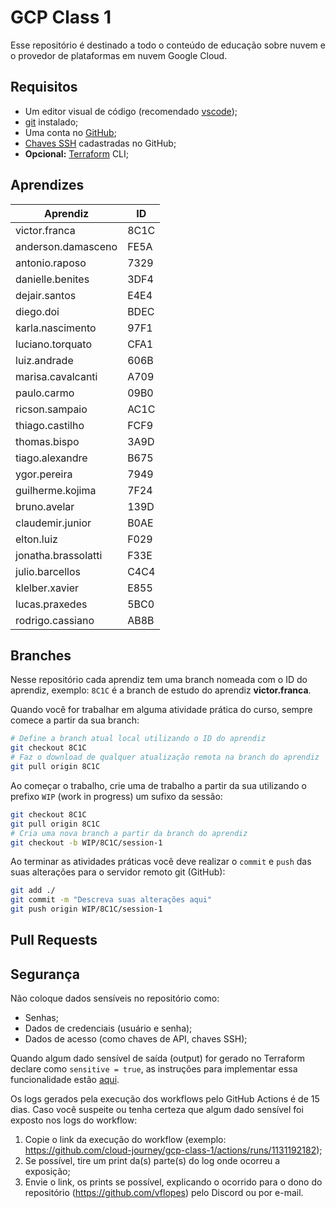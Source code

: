 # GCP Class 1

Esse repositório é destinado a todo o conteúdo de educação sobre nuvem e o provedor de plataformas em nuvem Google Cloud.

## Requisitos

- Um editor visual de código (recomendado [vscode](https://code.visualstudio.com/Download));
- [git](https://git-scm.com/book/en/v2/Getting-Started-Installing-Git) instalado;
- Uma conta no [GitHub](https://github.com);
- [Chaves SSH](https://docs.github.com/pt/github/authenticating-to-github/connecting-to-github-with-ssh/adding-a-new-ssh-key-to-your-github-account) cadastradas no GitHub;
- **Opcional:** [Terraform](https://learn.hashicorp.com/tutorials/terraform/install-cli) CLI;

## Aprendizes

| Aprendiz            | ID   |
| ------------------- | ---- |
| victor.franca       | 8C1C |
| anderson.damasceno  | FE5A |
| antonio.raposo      | 7329 |
| danielle.benites    | 3DF4 |
| dejair.santos       | E4E4 |
| diego.doi           | BDEC |
| karla.nascimento    | 97F1 |
| luciano.torquato    | CFA1 |
| luiz.andrade        | 606B |
| marisa.cavalcanti   | A709 |
| paulo.carmo         | 09B0 |
| ricson.sampaio      | AC1C |
| thiago.castilho     | FCF9 |
| thomas.bispo        | 3A9D |
| tiago.alexandre     | B675 |
| ygor.pereira        | 7949 |
| guilherme.kojima    | 7F24 |
| bruno.avelar        | 139D |
| claudemir.junior    | B0AE |
| elton.luiz          | F029 |
| jonatha.brassolatti | F33E |
| julio.barcellos     | C4C4 |
| klelber.xavier      | E855 |
| lucas.praxedes      | 5BC0 |
| rodrigo.cassiano    | AB8B |

## Branches

Nesse repositório cada aprendiz tem uma branch nomeada com o ID do aprendiz, exemplo: `8C1C` é a branch de estudo do aprendiz **victor.franca**.

Quando você for trabalhar em alguma atividade prática do curso, sempre comece a partir da sua branch:

```bash
# Define a branch atual local utilizando o ID do aprendiz
git checkout 8C1C
# Faz o download de qualquer atualização remota na branch do aprendiz
git pull origin 8C1C
```

Ao começar o trabalho, crie uma de trabalho a partir da sua utilizando o prefixo `WIP` (work in progress) um sufixo da sessão:

```bash
git checkout 8C1C
git pull origin 8C1C
# Cria uma nova branch a partir da branch do aprendiz
git checkout -b WIP/8C1C/session-1
```

Ao terminar as atividades práticas você deve realizar o `commit` e `push` das suas alterações para o servidor remoto git (GitHub):

```bash
git add ./
git commit -m "Descreva suas alterações aqui"
git push origin WIP/8C1C/session-1
```

## Pull Requests

## Segurança

Não coloque dados sensíveis no repositório como:

- Senhas;
- Dados de credenciais (usuário e senha);
- Dados de acesso (como chaves de API, chaves SSH);

Quando algum dado sensível de saída (output) for gerado no Terraform declare como `sensitive = true`, as instruções para implementar essa funcionalidade estão [aqui](https://www.terraform.io/docs/language/values/outputs.html#sensitive-suppressing-values-in-cli-output).

Os logs gerados pela execução dos workflows pelo GitHub Actions é de 15 dias. Caso você suspeite ou tenha certeza que algum dado sensível foi exposto nos logs do workflow:

1. Copie o link da execução do workflow (exemplo: https://github.com/cloud-journey/gcp-class-1/actions/runs/1131192182);
2. Se possível, tire um print da(s) parte(s) do log onde ocorreu a exposição;
3. Envie o link, os prints se possível, explicando o ocorrido para o dono do repositório (https://github.com/vflopes) pelo Discord ou por e-mail.